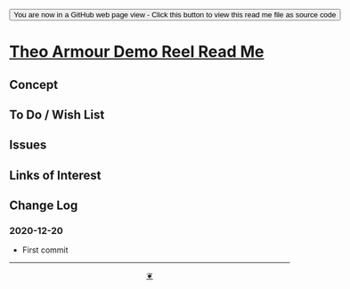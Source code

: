 <span style=display:none; >[You are now in a GitHub source code view - click this link to view Read Me file as a web page]( https://theo-armour.github.io/2020/demo-reel/readme.html  "View file as a web page." ) </span>

<div><input type=button onclick=window.top.location.href="https://github.com/theo-armour/2020/tree/master/demo-reel/";
value='You are now in a GitHub web page view - Click this button to view this read me file as source code' ></div>


# [Theo Armour Demo Reel Read Me]( https://theo-armour.github.io/2020/demo-reel/readme.html )

<!--@@@
<div class=iframe-resize ><iframe src=https://theo-armour.github.io/2020/ demo-reel/ height=100% width=100% ></iframe></div>
_Theo Armour Demo Reel in a resizable window. One finger to rotate. Two to zoom._

### Full Screen: [Theo Armour Demo Reel]( https://theo-armour.github.io/2020/demo-reel/ )
@@@-->


## Concept


## To Do / Wish List


## Issues


## Links of Interest


## Change Log


### 2020-12-20

* First commit


***

<center title="Hello! Click me to go up to the top" ><a class=aDingbat href=javascript:window.scrollTo(0,0);> ❦ </a></center>
